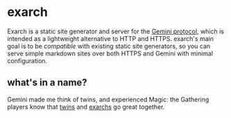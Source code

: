 # exarch

Exarch is a static site generator and server for the [Gemini
protocol](https://gemini.circumlunar.space/), which is intended as a
lightweight alternative to HTTP and HTTPS. exarch's main goal is to be
*compatible* with existing static site generators, so you can serve simple
markdown sites over both HTTPS and Gemini with minimal configuration.

## what's in a name?

Gemini made me think of twins, and experienced Magic: the Gathering players
know that [twins](https://scryfall.com/card/mm2/129/splinter-twin) and
[exarchs](https://scryfall.com/card/cma/36/deceiver-exarch) go great together.

